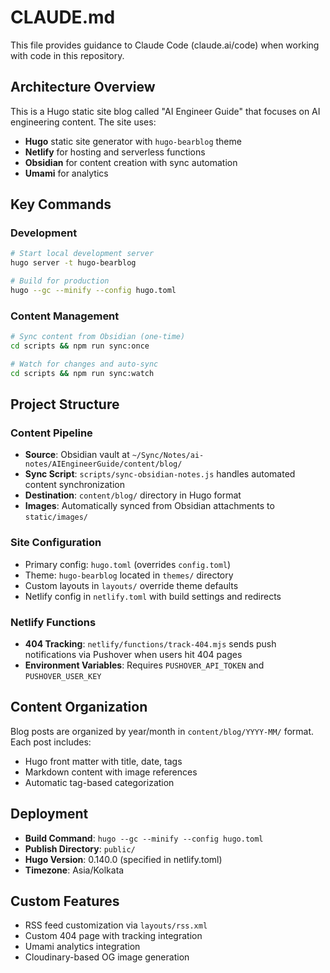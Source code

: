# CLAUDE.md

This file provides guidance to Claude Code (claude.ai/code) when working with code in this repository.

## Architecture Overview

This is a Hugo static site blog called "AI Engineer Guide" that focuses on AI engineering content. The site uses:
- **Hugo** static site generator with `hugo-bearblog` theme
- **Netlify** for hosting and serverless functions
- **Obsidian** for content creation with sync automation
- **Umami** for analytics

## Key Commands

### Development
```bash
# Start local development server
hugo server -t hugo-bearblog

# Build for production
hugo --gc --minify --config hugo.toml
```

### Content Management
```bash
# Sync content from Obsidian (one-time)
cd scripts && npm run sync:once

# Watch for changes and auto-sync
cd scripts && npm run sync:watch
```

## Project Structure

### Content Pipeline
- **Source**: Obsidian vault at `~/Sync/Notes/ai-notes/AIEngineerGuide/content/blog/`
- **Sync Script**: `scripts/sync-obsidian-notes.js` handles automated content synchronization
- **Destination**: `content/blog/` directory in Hugo format
- **Images**: Automatically synced from Obsidian attachments to `static/images/`

### Site Configuration
- Primary config: `hugo.toml` (overrides `config.toml`)
- Theme: `hugo-bearblog` located in `themes/` directory
- Custom layouts in `layouts/` override theme defaults
- Netlify config in `netlify.toml` with build settings and redirects

### Netlify Functions
- **404 Tracking**: `netlify/functions/track-404.mjs` sends push notifications via Pushover when users hit 404 pages
- **Environment Variables**: Requires `PUSHOVER_API_TOKEN` and `PUSHOVER_USER_KEY`

## Content Organization

Blog posts are organized by year/month in `content/blog/YYYY-MM/` format. Each post includes:
- Hugo front matter with title, date, tags
- Markdown content with image references
- Automatic tag-based categorization

## Deployment

- **Build Command**: `hugo --gc --minify --config hugo.toml`
- **Publish Directory**: `public/`
- **Hugo Version**: 0.140.0 (specified in netlify.toml)
- **Timezone**: Asia/Kolkata

## Custom Features

- RSS feed customization via `layouts/rss.xml`
- Custom 404 page with tracking integration
- Umami analytics integration
- Cloudinary-based OG image generation
